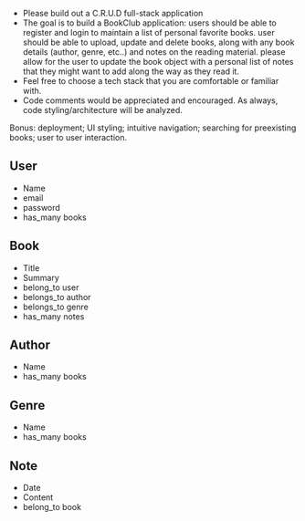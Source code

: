 - Please build out a C.R.U.D full-stack application
- The goal is to build a BookClub application:
  users should be able to register and login to maintain a list of personal favorite books.
  user should be able to upload, update and delete books, along with any book details (author, genre, etc..) and notes on the reading material.
  please allow for the user to update the book object with a personal list of notes that they might want to add along the way as they read it.
- Feel free to choose a tech stack that you are comfortable or familiar with.
- Code comments would be appreciated and encouraged. As always, code styling/architecture will be analyzed.

Bonus: deployment; UI styling; intuitive navigation; searching for preexisting books; user to user interaction.

## User

- Name
- email
- password
- has_many books

## Book

- Title
- Summary
- belong_to user
- belongs_to author
- belongs_to genre
- has_many notes

## Author

- Name
- has_many books

## Genre

- Name
- has_many books

## Note

- Date
- Content
- belong_to book
